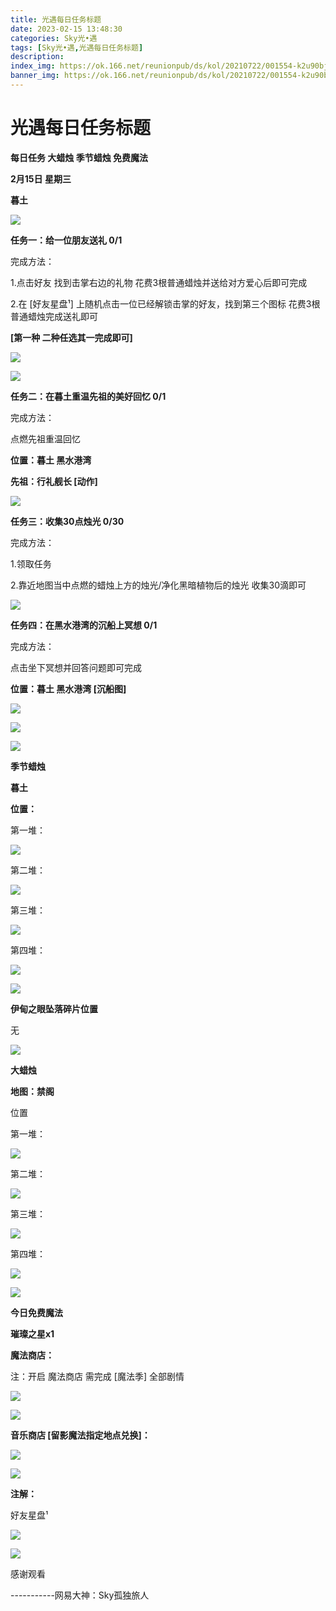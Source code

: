 ```yaml
---
title: 光遇每日任务标题
date: 2023-02-15 13:48:30
categories: Sky光•遇
tags: [Sky光•遇,光遇每日任务标题]
description: 
index_img: https://ok.166.net/reunionpub/ds/kol/20210722/001554-k2u90bj7ay.png?imageView&thumbnail=600x0&type=jpg
banner_img: https://ok.166.net/reunionpub/ds/kol/20210722/001554-k2u90bj7ay.png?imageView&thumbnail=600x0&type=jpg
---
```

# 光遇每日任务标题
**每日任务 大蜡烛 季节蜡烛 免费魔法**

 **2月15日 星期三**

 **暮土**

![](https://img.166.net/reunionpub/ds/kol/20230215/001652-s7u5w09p6e.jpeg)

 **任务一：给一位朋友送礼 0/1**

完成方法：

1.点击好友 找到击掌右边的礼物 花费3根普通蜡烛并送给对方爱心后即可完成

2.在 [好友星盘¹] 上随机点击一位已经解锁击掌的好友，找到第三个图标 花费3根普通蜡烛完成送礼即可

 **[第一种 二种任选其一完成即可]**

![](https://img.166.net/reunionpub/ds/kol/20230214/000553-jsv8ygs5l0.jpg)

![](https://img.166.net/reunionpub/ds/kol/20230214/000603-h5gi70acy3.jpg)

 **任务二：在暮土重温先祖的美好回忆 0/1**

完成方法：

点燃先祖重温回忆

 **位置：暮土 黑水港湾**

 **先祖：行礼舰长 [动作]**

![](https://img.166.net/reunionpub/ds/kol/20230215/000320-2d4tqf6na1.jpg)

 **任务三：收集30点烛光 0/30**

完成方法：

1.领取任务

2.靠近地图当中点燃的蜡烛上方的烛光/净化黑暗植物后的烛光 收集30滴即可

![](https://img.166.net/reunionpub/ds/kol/20230215/000412-aws48i0oq7.jpg)

 **任务四：在黑水港湾的沉船上冥想 0/1**

完成方法：

点击坐下冥想并回答问题即可完成

 **位置：暮土 黑水港湾 [沉船图]**

![](https://img.166.net/reunionpub/ds/kol/20230215/000432-au8wrz4l23.jpg)

![](https://img.166.net/reunionpub/ds/kol/20230215/000439-ycjgtm0za9.jpg)

![](https://img.166.net/reunionpub/ds/kol/20221018/100256-wzutnocka0.png)

 **季节蜡烛**

 **暮土**

 **位置：**

第一堆：

![](https://img.166.net/reunionpub/ds/kol/20230214/235657-nla185herb.jpeg)

第二堆：

![](https://img.166.net/reunionpub/ds/kol/20230214/235710-vgsuo9ymri.jpeg)

第三堆：

![](https://img.166.net/reunionpub/ds/kol/20230214/235718-tue1hc3f70.jpeg)

第四堆：

![](https://img.166.net/reunionpub/ds/kol/20230214/235730-7hjwa9lypi.jpeg)

![](https://img.166.net/reunionpub/ds/kol/20221130/005912-5mvshq9nf3.png)

 **伊甸之眼坠落碎片位置**

无

![](https://img.166.net/reunionpub/ds/kol/20221018/100256-wzutnocka0.png)

 **大蜡烛**

 **地图：禁阁**

位置

第一堆：

![](https://img.166.net/reunionpub/ds/kol/20230215/001431-aqm8r7b0tp.jpg)

第二堆：

![](https://img.166.net/reunionpub/ds/kol/20230215/001441-yapzfmku53.jpg)

第三堆：

![](https://img.166.net/reunionpub/ds/kol/20230215/001448-802hgwjute.jpeg)

第四堆：

![](https://img.166.net/reunionpub/ds/kol/20230215/001456-mos98bcpun.jpg)

![](https://img.166.net/reunionpub/ds/kol/20221018/100256-wzutnocka0.png)

 **今日免费魔法**

 **璀璨之星x1**

 **魔法商店：**

注：开启 魔法商店 需完成 [魔法季] 全部剧情

![](https://img.166.net/reunionpub/ds/kol/20221018/100559-oibznvdtus.png)

![](https://img.166.net/reunionpub/ds/kol/20230214/235847-1nz7rpteiw.jpeg)

 **音乐商店 [留影魔法指定地点兑换]：**

![](https://img.166.net/reunionpub/ds/kol/20230212/234240-s0w3hz1igl.jpeg)

 **![](https://img.166.net/reunionpub/ds/kol/20221018/100256-wzutnocka0.png)**

 **注解：**

好友星盘¹

![](https://img.166.net/reunionpub/ds/kol/20230215/000843-0bs9g5rcae.jpeg)

 **![](https://img.166.net/reunionpub/ds/kol/20221018/100256-wzutnocka0.png)**

感谢观看

\-----------网易大神：Sky孤独旅人

